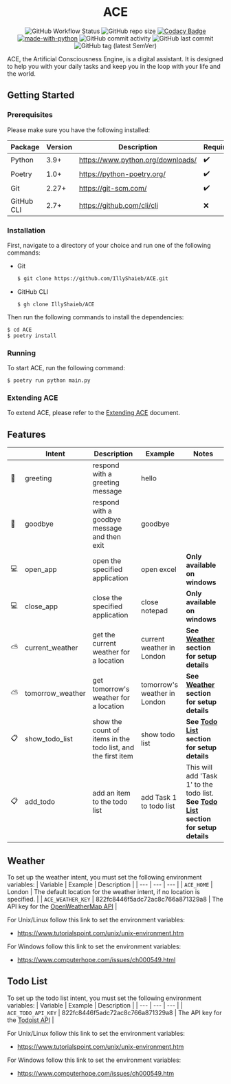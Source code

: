 <div align="center">

# ACE

![GitHub Workflow Status](https://img.shields.io/github/actions/workflow/status/illyshaieb/ACE/continuous_integration.yaml) ![GitHub repo size](https://img.shields.io/github/repo-size/illyshaieb/ace) [![Codacy Badge](https://app.codacy.com/project/badge/Grade/4304d43af0004b7ba2e998565a1b31fb)](https://www.codacy.com/gh/IllyShaieb/ACE/dashboard?utm_source=github.com&utm_medium=referral&utm_content=illyshaieb/ACE&utm_campaign=Badge_Grade) [![made-with-python](https://img.shields.io/badge/made%20with-Python-1f425f.svg)](https://www.python.org/) ![GitHub commit activity](https://img.shields.io/github/commit-activity/m/illyshaieb/ace?color=yellow) ![GitHub last commit](https://img.shields.io/github/last-commit/illyshaieb/ace) ![GitHub tag (latest SemVer)](https://img.shields.io/github/v/tag/illyshaieb/ace?color=white&label=latest%20release)

</div>

ACE, the Artificial Consciousness Engine, is a digital assistant. It is designed to help you with your daily tasks and keep you in the loop with your life and the world.

## Getting Started

### Prerequisites

Please make sure you have the following installed:

| Package    | Version | Description                       | Required           |
| ---------- | ------- | --------------------------------- | ------------------ |
| Python     | 3.9+    | https://www.python.org/downloads/ | :heavy_check_mark: |
| Poetry     | 1.0+    | https://python-poetry.org/        | :heavy_check_mark: |
| Git        | 2.27+   | https://git-scm.com/              | :heavy_check_mark: |
| GitHub CLI | 2.7+    | https://github.com/cli/cli        | :x:                |

### Installation

First, navigate to a directory of your choice and run one of the following commands:

-   Git

    ```bash
    $ git clone https://github.com/IllyShaieb/ACE.git
    ```

-   GitHub CLI

    ```shell
    $ gh clone IllyShaieb/ACE
    ```

Then run the following commands to install the dependencies:

```shell
$ cd ACE
$ poetry install
```

### Running

To start ACE, run the following command:

```shell
$ poetry run python main.py
```

### Extending ACE

To extend ACE, please refer to the [Extending ACE](docs/EXTENDING_ACE.md) document. <!-- markdown-link-check-disable-line -->

## Features

|                | Intent           | Description                                                  | Example                      | Notes                                                                                              |
| -------------- | ---------------- | ------------------------------------------------------------ | ---------------------------- | -------------------------------------------------------------------------------------------------- |
| :wave:         | greeting         | respond with a greeting message                              | hello                        |                                                                                                    |
| :runner:       | goodbye          | respond with a goodbye message and then exit                 | goodbye                      |                                                                                                    |
| :computer:     | open_app         | open the specified application                               | open excel                   | **Only available on windows**                                                                      |
| :computer:     | close_app        | close the specified application                              | close notepad                | **Only available on windows**                                                                      |
| :partly_sunny: | current_weather  | get the current weather for a location                       | current weather in London    | **See [Weather](#weather) section for setup details**                                              |
| :partly_sunny: | tomorrow_weather | get tomorrow's weather for a location                        | tomorrow's weather in London | **See [Weather](#weather) section for setup details**                                              |
| :clipboard:    | show_todo_list   | show the count of items in the todo list, and the first item | show todo list               | **See [Todo List](#todo-list) section for setup details**                                          |
| :clipboard:    | add_todo         | add an item to the todo list                                 | add Task 1 to todo list      | This will add 'Task 1' to the todo list. **See [Todo List](#todo-list) section for setup details** |

## Weather

To set up the weather intent, you must set the following environment variables:
| Variable | Example | Description |
| --- | --- | --- |
| `ACE_HOME` | London | The default location for the weather intent, if no location is specified. |
| `ACE_WEATHER_KEY` | 822fc8446f5adc72ac8c766a871329a8 | The API key for the [OpenWeatherMap API](https://openweathermap.org/api) |

For Unix/Linux follow this link to set the environment variables:

-   https://www.tutorialspoint.com/unix/unix-environment.htm

For Windows follow this link to set the environment variables:

-   https://www.computerhope.com/issues/ch000549.html

## Todo List

To set up the todo list intent, you must set the following environment variables:
| Variable | Example | Description |
| --- | --- | --- |
| `ACE_TODO_API_KEY` | 822fc8446f5adc72ac8c766a871329a8 | The API key for the [Todoist API](https://developer.todoist.com/sync/v9/) |

For Unix/Linux follow this link to set the environment variables:

-   https://www.tutorialspoint.com/unix/unix-environment.htm

For Windows follow this link to set the environment variables:

-   https://www.computerhope.com/issues/ch000549.htm
